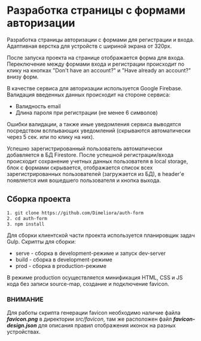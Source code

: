 # Разработка страницы с формами авторизации

Разработка страницы авторизации с формами для регистрации и входа.
Адаптивная верстка для устройств с шириной экрана от 320px.

После запуска проекта на странице отображается форма для входа. Переключение между формами входа и регистрации происходит по клику на кнопках "Don't have an account?" и "Have already an account?" внизу форм.

В качестве сервиса для авторизации используется Google Firebase. Валидация введенных данных происходит на стороне сервиса:

-   Валидность email
-   Длина пароля при регистрации (не менее 6 символов)

Ошибки валидации, а также иные уведомления сервиса выводятся посредством всплывающих уведомлений (скрываются автоматически через 5 сек. или по клику на них).

Успешно зарегистрированный пользователь автоматически добавляется в БД Firestore. После успешной регистрации/входа происходит сохранение учетных данных пользователя в local storage, блок с формами скрывается, отображается список всех зарегистрированных пользователей (загружается из БД), в header'е появляется имя вошедшего пользователя и кнопка выхода.

## Сборка проекта

```bash
1. git clone https://github.com/Dimeliora/auth-form
2. cd auth-form
3. npm install
```

Для сборки клиентской части проекта используется планировщик задач Gulp.
Скрипты для сборки:

-   serve - сборка в development-режиме и запуск dev-server
-   build - сборка в development-режиме
-   prod - сборка в production-режиме

В режиме production осуществляется минификация HTML, CSS и JS кода без записи source-map, создание и подключение favicon.

### ВНИМАНИЕ

Для работы скрипта генерации favicon необходимо наличие файла **_favicon.png_** в директории _src/favicon_, там же расположен файл **_favicon-design.json_** для описания правил отображения иконок на разных устройствах.
